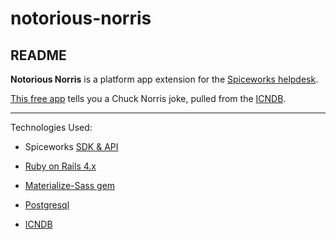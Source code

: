 # notorious-norris

## README

<b>Notorious Norris</b> is a platform app extension for the [Spiceworks helpdesk](http://www.spiceworks.com/free-help-desk-software/).

[This free app](https://community.spiceworks.com/appcenter/app/extension_43) tells you a Chuck Norris joke, pulled from the [ICNDB](http://www.icndb.com/).

---

Technologies Used:

* Spiceworks [SDK & API](https://spiceworks.github.io/developers.spiceworks.com/documentation/cloud-apps/)

* [Ruby on Rails 4.x](http://rubyonrails.org/)

* [Materialize-Sass gem](https://github.com/mkhairi/materialize-sass)

* [Postgresql](http://www.postgresql.org/)

* [ICNDB](http://www.icndb.com/)
